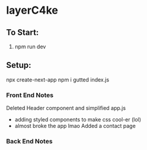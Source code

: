 # layerC4ke

## To Start:
1. npm run dev
## Setup:
npx create-next-app
npm i
gutted index.js

### Front End Notes
Deleted Header component and simplified app.js
* adding styled components to make css cool-er (lol)
* almost broke the app lmao
Added a contact page 

### Back End Notes